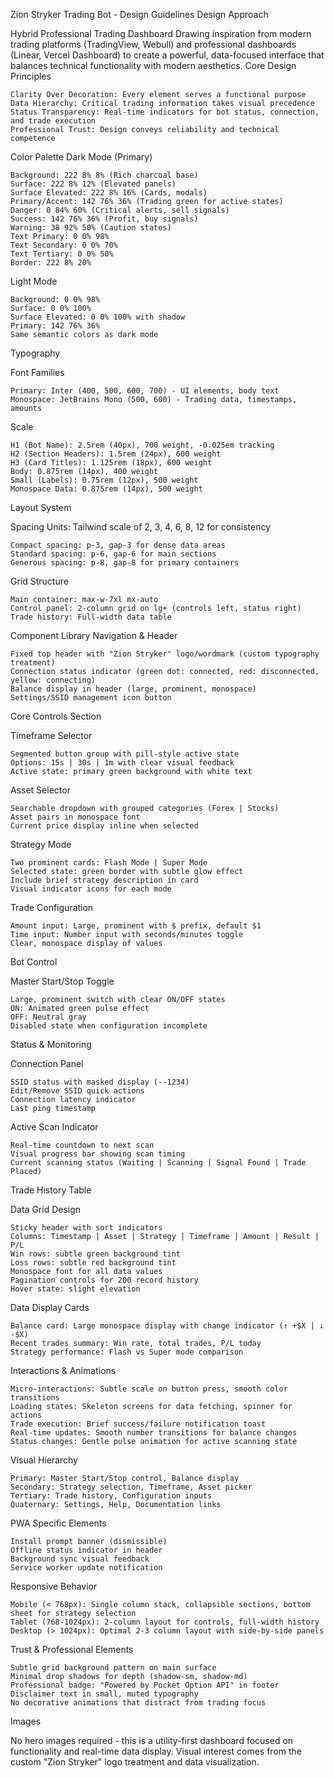 Zion Stryker Trading Bot - Design Guidelines
Design Approach

Hybrid Professional Trading Dashboard Drawing inspiration from modern trading platforms (TradingView, Webull) and professional dashboards (Linear, Vercel Dashboard) to create a powerful, data-focused interface that balances technical functionality with modern aesthetics.
Core Design Principles

    Clarity Over Decoration: Every element serves a functional purpose
    Data Hierarchy: Critical trading information takes visual precedence
    Status Transparency: Real-time indicators for bot status, connection, and trade execution
    Professional Trust: Design conveys reliability and technical competence

Color Palette
Dark Mode (Primary)

    Background: 222 8% 8% (Rich charcoal base)
    Surface: 222 8% 12% (Elevated panels)
    Surface Elevated: 222 8% 16% (Cards, modals)
    Primary/Accent: 142 76% 36% (Trading green for active states)
    Danger: 0 84% 60% (Critical alerts, sell signals)
    Success: 142 76% 36% (Profit, buy signals)
    Warning: 38 92% 50% (Caution states)
    Text Primary: 0 0% 98%
    Text Secondary: 0 0% 70%
    Text Tertiary: 0 0% 50%
    Border: 222 8% 20%

Light Mode

    Background: 0 0% 98%
    Surface: 0 0% 100%
    Surface Elevated: 0 0% 100% with shadow
    Primary: 142 76% 36%
    Same semantic colors as dark mode

Typography

Font Families

    Primary: Inter (400, 500, 600, 700) - UI elements, body text
    Monospace: JetBrains Mono (500, 600) - Trading data, timestamps, amounts

Scale

    H1 (Bot Name): 2.5rem (40px), 700 weight, -0.025em tracking
    H2 (Section Headers): 1.5rem (24px), 600 weight
    H3 (Card Titles): 1.125rem (18px), 600 weight
    Body: 0.875rem (14px), 400 weight
    Small (Labels): 0.75rem (12px), 500 weight
    Monospace Data: 0.875rem (14px), 500 weight

Layout System

Spacing Units: Tailwind scale of 2, 3, 4, 6, 8, 12 for consistency

    Compact spacing: p-3, gap-3 for dense data areas
    Standard spacing: p-6, gap-6 for main sections
    Generous spacing: p-8, gap-8 for primary containers

Grid Structure

    Main container: max-w-7xl mx-auto
    Control panel: 2-column grid on lg+ (controls left, status right)
    Trade history: Full-width data table

Component Library
Navigation & Header

    Fixed top header with "Zion Stryker" logo/wordmark (custom typography treatment)
    Connection status indicator (green dot: connected, red: disconnected, yellow: connecting)
    Balance display in header (large, prominent, monospace)
    Settings/SSID management icon button

Core Controls Section

Timeframe Selector

    Segmented button group with pill-style active state
    Options: 15s | 30s | 1m with clear visual feedback
    Active state: primary green background with white text

Asset Selector

    Searchable dropdown with grouped categories (Forex | Stocks)
    Asset pairs in monospace font
    Current price display inline when selected

Strategy Mode

    Two prominent cards: Flash Mode | Super Mode
    Selected state: green border with subtle glow effect
    Include brief strategy description in card
    Visual indicator icons for each mode

Trade Configuration

    Amount input: Large, prominent with $ prefix, default $1
    Time input: Number input with seconds/minutes toggle
    Clear, monospace display of values

Bot Control

Master Start/Stop Toggle

    Large, prominent switch with clear ON/OFF states
    ON: Animated green pulse effect
    OFF: Neutral gray
    Disabled state when configuration incomplete

Status & Monitoring

Connection Panel

    SSID status with masked display (--1234)
    Edit/Remove SSID quick actions
    Connection latency indicator
    Last ping timestamp

Active Scan Indicator

    Real-time countdown to next scan
    Visual progress bar showing scan timing
    Current scanning status (Waiting | Scanning | Signal Found | Trade Placed)

Trade History Table

Data Grid Design

    Sticky header with sort indicators
    Columns: Timestamp | Asset | Strategy | Timeframe | Amount | Result | P/L
    Win rows: subtle green background tint
    Loss rows: subtle red background tint
    Monospace font for all data values
    Pagination controls for 200 record history
    Hover state: slight elevation

Data Display Cards

    Balance card: Large monospace display with change indicator (↑ +$X | ↓ -$X)
    Recent trades summary: Win rate, total trades, P/L today
    Strategy performance: Flash vs Super mode comparison

Interactions & Animations

    Micro-interactions: Subtle scale on button press, smooth color transitions
    Loading states: Skeleton screens for data fetching, spinner for actions
    Trade execution: Brief success/failure notification toast
    Real-time updates: Smooth number transitions for balance changes
    Status changes: Gentle pulse animation for active scanning state

Visual Hierarchy

    Primary: Master Start/Stop control, Balance display
    Secondary: Strategy selection, Timeframe, Asset picker
    Tertiary: Trade history, Configuration inputs
    Quaternary: Settings, Help, Documentation links

PWA Specific Elements

    Install prompt banner (dismissible)
    Offline status indicator in header
    Background sync visual feedback
    Service worker update notification

Responsive Behavior

    Mobile (< 768px): Single column stack, collapsible sections, bottom sheet for strategy selection
    Tablet (768-1024px): 2-column layout for controls, full-width history
    Desktop (> 1024px): Optimal 2-3 column layout with side-by-side panels

Trust & Professional Elements

    Subtle grid background pattern on main surface
    Minimal drop shadows for depth (shadow-sm, shadow-md)
    Professional badge: "Powered by Pocket Option API" in footer
    Disclaimer text in small, muted typography
    No decorative animations that distract from trading focus

Images

No hero images required - this is a utility-first dashboard focused on functionality and real-time data display. Visual interest comes from the custom "Zion Stryker" logo treatment and data visualization.